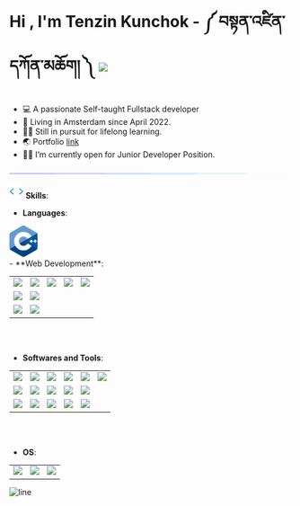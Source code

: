 # Hi , I'm Tenzin Kunchok - ༼ བསྟན་འཛིན་དཀོན་མཆོག། ༽ </b><img src="https://media.giphy.com/media/hvRJCLFzcasrR4ia7z/giphy.gif" width="35">

- 💻 A passionate Self-taught Fullstack developer
- 📍 Living in Amsterdam since April 2022.
- 👨‍🎓 Still in pursuit for lifelong learning.
- 🌏 Portfolio [link](https://tenzin.tibet.dev)
- 🧑‍💻 I’m currently open for Junior Developer Position.

![Divider](./assets/line.gif)

<img
src="./assets/skill.webp"
  width="25"> **Skills**:

- **Languages**:

<img src="./assets/c-plusplus.svg" width="50px">

<br>
- **Web Development**:
<table>
  <tr>
    <td>
      <img src='https://github.com/Tenzijn/Tenzijn/assets/145247192/cdb6db5d-26ca-46ac-bfcc-42a1db7985d3' width='50px'>
    </td>
    <td>
      <img src='https://github.com/Tenzijn/Tenzijn/assets/145247192/8b872d1f-afc3-47b1-9fca-09edb2562cac' width='50px'>
    </td>
    <td>
      <img src='https://github.com/Tenzijn/Tenzijn/assets/145247192/23367465-a7d8-4228-a47f-7aa4f2acf7ed' width='50px'>
    </td>
    <td>
      <img src='https://github.com/Tenzijn/Tenzijn/assets/145247192/e2365424-8a67-4960-bf0c-b7b2d269b2e0' width='50px'>
    </td>
    <td>
      <img src='https://img.icons8.com/?size=100&id=uJM6fQYqDaZK&format=png&color=000000' width='50px'>
    </td>
  </tr>
  <tr>
    <td>
      <img src='https://img.icons8.com/?size=100&id=UFXRpPFebwa2&format=png&color=000000' width='50px'>
    </td>
    <td>
      <img src='https://img.icons8.com/?size=100&id=bosfpvRzNOG8&format=png&color=000000' width='50px'>
    </td>
  </tr>
  <tr>
    <td>
      <img src='https://img.icons8.com/?size=100&id=hsPbhkOH4FMe&format=png&color=000000' width='50px'>
    </td>
    <td>
      <img src='https://img.icons8.com/?size=100&id=WNoJgbzDr3i2&format=png&color=000000' width='50px'>
    </td>
  </tr>
</table>

<br>

<br>

- **Softwares and Tools**:
<table>
  <tr>
    <td>
      <img src='https://github.com/Tenzijn/Tenzijn/assets/145247192/64d4e3e5-b6e4-4fa2-b3b8-9405b1a67bd5' width='50px'>
    </td>
    <td>
      <img src='https://github.com/Tenzijn/Tenzijn/assets/145247192/e5901d4e-c621-4fcd-9442-b5df3e52d75b' width='50px'>
    </td>
    <td>
      <img src='https://github.com/Tenzijn/Tenzijn/assets/145247192/8e9040c3-5509-43a9-a16b-4c8c4078fdb7' width='50px'>
    </td>
    <td>
      <img src='https://github.com/Tenzijn/Tenzijn/assets/145247192/b4f25458-583c-49f8-9bc7-04513db9a4a2' width='50px'>
    </td>
    <td>
      <img src='https://github.com/Tenzijn/Tenzijn/assets/145247192/b4ede178-36c6-41fb-8dbb-847007948239' width='50px'>
    </td>
    <td>
      <img src='https://github.com/Tenzijn/Tenzijn/assets/145247192/ce4ee82b-9631-43b6-98f1-cf5b7df06e41' width='50px'>
    </td>
  </tr>
  <tr>
    <td>
      <img src='https://github.com/Tenzijn/Tenzijn/assets/145247192/5a167636-f33a-4bc7-ac7b-fbdd3102993f' width='50px'>
    </td>
    <td>
      <img src='https://github.com/Tenzijn/Tenzijn/assets/145247192/6137fd37-ad5d-4964-8c5f-fd1909ac54bf' width='50px'>
    </td>
    <td>
      <img src='https://github.com/Tenzijn/Tenzijn/assets/145247192/9e2711d5-42e4-4db1-8532-f8327dcf4a4c' width='50px'>
    </td>
    <td>
      <img src='https://github.com/Tenzijn/Tenzijn/assets/145247192/d44fd837-fa60-427a-9657-3057a761df09' width='50px'>
    </td>
    <td>
      <img src='https://github.com/Tenzijn/Tenzijn/assets/145247192/915c5a86-2afa-4918-af45-89a6702121d8' width='50px'>
    </td>
  </tr>
  <tr>
    <td>
      <img src='https://img.icons8.com/?size=100&id=4PiNHtUJVbLs&format=png&color=000000' width='50px'>
    </td>
    <td>
      <img src='https://img.icons8.com/?size=100&id=r9QJ0VFFrn7T&format=png&color=000000' width='50px'>
    </td>
    <td>
      <img src='https://github.com/Tenzijn/Tenzijn/assets/145247192/3e28e57e-b697-4ffa-99a7-9b3a7d554a2f' width='50px'>
    </td>
    <td>
      <img src='https://github.com/Tenzijn/Tenzijn/assets/145247192/153f5189-df95-41ef-b27b-cfd440b5f4b9' width='50px'>
    </td>
    <td>
      <img src='https://github.com/Tenzijn/Tenzijn/assets/145247192/83fdf03f-a9db-4eb7-a237-5e13800dc52b' width='50px'>
    </td>
  </tr>
</table>
<br>
<br>

- **OS**:
<table>
  <tr>
    <td>
      <img src='https://github.com/Tenzijn/Tenzijn/assets/145247192/89037715-dc92-4273-b636-a43081cabfa2' width='50px'>
    </td>
    <td>
      <img src='https://github.com/Tenzijn/Tenzijn/assets/145247192/34f85dcd-30ee-4489-ab83-e68395d7f04d' width='50px'>
    </td>
    <td>
      <img src='https://github.com/Tenzijn/Tenzijn/assets/145247192/af98d730-99a7-40e6-8120-5317ceee2c38' width='50px'>
    </td>
  </tr>
</table>

<img src="https://user-images.githubusercontent.com/73097560/115834477-dbab4500-a447-11eb-908a-139a6edaec5c.gif"
  alt='line'>

